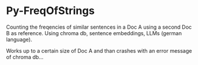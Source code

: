 # Py-FreqOfStrings

Counting the freqencies of similar sentences in a Doc A using a second Doc B as reference.
Using chroma db, sentence embeddings, LLMs (german language).

Works up to a certain size of Doc A and than crashes with an error message of chroma db...


